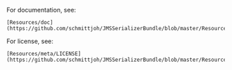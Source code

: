 For documentation, see:

    [Resources/doc](https://github.com/schmittjoh/JMSSerializerBundle/blob/master/Resources/doc/index.rst)
    

For license, see:

    [Resources/meta/LICENSE](https://github.com/schmittjoh/JMSSerializerBundle/blob/master/Resources/meta/LICENSE)